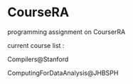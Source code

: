 CourseRA
===========================
programming assignment on CourserRA

current course list :

Compilers@Stanford

ComputingForDataAnalysis@JHBSPH

